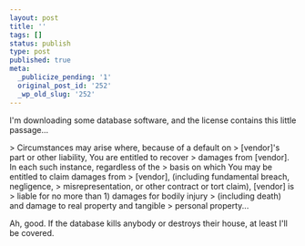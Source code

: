```yaml
---
layout: post
title: ''
tags: []
status: publish
type: post
published: true
meta:
  _publicize_pending: '1'
  original_post_id: '252'
  _wp_old_slug: '252'
---
```

I'm downloading some database software, and the license contains this little passage...

&gt; Circumstances may arise where, because of a default on
&gt; [vendor]'s part or other liability, You are entitled to recover
&gt; damages from [vendor]. In each such instance, regardless of the
&gt; basis on which You may be entitled to claim damages from
&gt; [vendor], (including fundamental breach, negligence,
&gt; misrepresentation, or other contract or tort claim), [vendor] is
&gt; liable for no more than 1) damages for bodily injury
&gt; (including death) and damage to real property and tangible
&gt; personal property...

Ah, good.  If the database kills anybody or destroys their house, at least I'll be covered.
